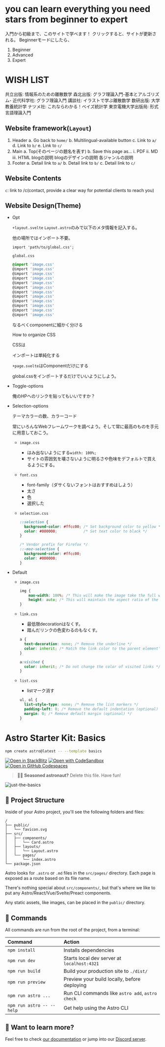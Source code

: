 # you can learn everything you need stars from beginner to expert
入門から初級まで、このサイトで学べます！
クリックすると、サイトが更新される。
Beginnerモードにしたら、
1. Beginner
2. Advanced
3. Expert

# WISH LIST
共立出版: 情報系のための離散数学
森北出版: グラフ理論入門-基本とアルゴリズム-
近代科学社: グラフ理論入門
講談社: イラストで学ぶ離散数学
数研出版: 大学教養統計学
ナツメ社: これならわかる！ベイズ統計学
東京電機大学出版局: 形式言語理論入門

## Website framework(`Layout`)
1. Header
	a. Go back to `home/`
	b. Multilingual-available button
	c. Link to `a/`
	d. Link to `b/`
	e. Link to `c/`
2. Main
	a. Top(そのページの題名を表す)
	b. Save this page as...
		i. PDF
		ii. MD
		iii. HTML
	blogの説明
	blogのデザインの説明
	各ジャンルの説明
3. Footer
	a. Detail link to `a/`
	b. Detail link to `b/`
	c. Detail link to `c/`

## Website Contents
`c`: link to /c(contact, provide a clear way for potential clients to reach you)

## Website Design(Theme)
- Opt
    
    `+layout.svelte` `Layout.astro`のみで以下のメタ情報を記入する。
    
    他の場所ではインポート不要。
    
    ```tsx
    import 'path/to/global.css';
    ```
    
    `global.css`
    
    ```css
    @import 'image.css'
    @import 'image.css'
    @import 'image.css'
    @import 'image.css'
    @import 'image.css'
    @import 'image.css'
    @import 'image.css'
    @import 'image.css'
    @import 'image.css'
    @import 'image.css'
    @import 'image.css'
    @import 'image.css'
    ```
    
    なるべくcomponentに細かく分ける
    
    How to organize CSS
    
    CSSは
    
    インポートは単純化する
    
    `+page.svelte`はComponentだけにする
    
    global.cssをインポートするだけでいいようにしよう。
    
- Toggle-options
    
    俺のHPへのリンクを貼ってもいいですか？
    
- Selection-options
    
    テーマカラーの数、カラーコード
    
    常にいろんなWebフレームワークを調べよう。そして常に最高のものを手元に用意しておこう。
    
    - `image.css`
        - はみ出ないようにする`width: 100%;`
        - サイトの雰囲気を壊さないように明るさや色味をデフォルトで買えるようにする。
    - `font.css`
        - font-family（ダサくないフォントはおすすめはしよう）
        - 太さ
        - 色
        - 選択した
    - `selection.css`
        
        ```css
        ::selection {
          background-color: #ffcc00; /* Set background color to yellow */
          color: #000000;            /* Set text color to black */
        }
        
        /* Vendor prefix for Firefox */
        ::-moz-selection {
          background-color: #ffcc00;
          color: #000000;
        }
        ```
        
- Default
    - `image.css`
        
        ```css
        img {
            max-width: 100%; /* This will make the image take the full width of its parent container */
            height: auto; /* This will maintain the aspect ratio of the image */
        }
        ```
        
    - `link.css`
        - 最低限decorationはなくす。
        - 踏んだリンクの色変わるのもなくす。
        
        ```css
        a {
          text-decoration: none; /* Remove the underline */
          color: inherit; /* Match the link color to the parent element's color */
        }
        
        a:visited {
          color: inherit; /* Do not change the color of visited links */
        }
        ```
        
    - `list.css`
        - listマーク消す
        
        ```css
        ul, ol {
          list-style-type: none; /* Remove the list markers */
          padding-left: 0; /* Remove the default indentation (optional) */
          margin: 0; /* Remove default margin (optional) */
        }
        ```

# Astro Starter Kit: Basics


```sh
npm create astro@latest -- --template basics
```

[![Open in StackBlitz](https://developer.stackblitz.com/img/open_in_stackblitz.svg)](https://stackblitz.com/github/withastro/astro/tree/latest/examples/basics)
[![Open with CodeSandbox](https://assets.codesandbox.io/github/button-edit-lime.svg)](https://codesandbox.io/p/sandbox/github/withastro/astro/tree/latest/examples/basics)
[![Open in GitHub Codespaces](https://github.com/codespaces/badge.svg)](https://codespaces.new/withastro/astro?devcontainer_path=.devcontainer/basics/devcontainer.json)

> 🧑‍🚀 **Seasoned astronaut?** Delete this file. Have fun!

![just-the-basics](https://github.com/withastro/astro/assets/2244813/a0a5533c-a856-4198-8470-2d67b1d7c554)

## 🚀 Project Structure

Inside of your Astro project, you'll see the following folders and files:

```text
/
├── public/
│   └── favicon.svg
├── src/
│   ├── components/
│   │   └── Card.astro
│   ├── layouts/
│   │   └── Layout.astro
│   └── pages/
│       └── index.astro
└── package.json
```

Astro looks for `.astro` or `.md` files in the `src/pages/` directory. Each page is exposed as a route based on its file name.

There's nothing special about `src/components/`, but that's where we like to put any Astro/React/Vue/Svelte/Preact components.

Any static assets, like images, can be placed in the `public/` directory.

## 🧞 Commands

All commands are run from the root of the project, from a terminal:

| Command                   | Action                                           |
| :------------------------ | :----------------------------------------------- |
| `npm install`             | Installs dependencies                            |
| `npm run dev`             | Starts local dev server at `localhost:4321`      |
| `npm run build`           | Build your production site to `./dist/`          |
| `npm run preview`         | Preview your build locally, before deploying     |
| `npm run astro ...`       | Run CLI commands like `astro add`, `astro check` |
| `npm run astro -- --help` | Get help using the Astro CLI                     |

## 👀 Want to learn more?

Feel free to check [our documentation](https://docs.astro.build) or jump into our [Discord server](https://astro.build/chat).
